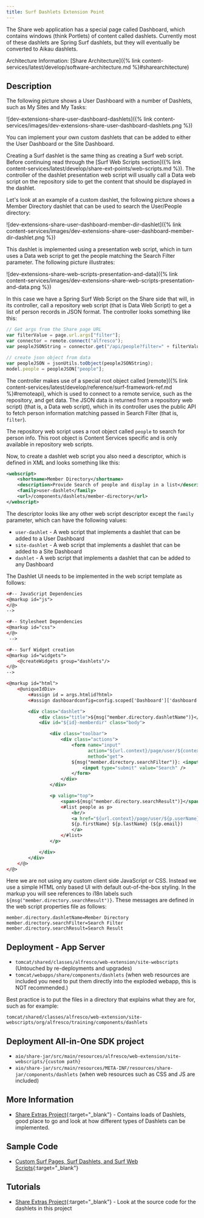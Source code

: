 ```yaml
---
title: Surf Dashlets Extension Point
---
```


The Share web application has a special page called Dashboard, which contains windows (think Portlets) of content called 
dashlets. Currently most of these dashlets are Spring Surf dashlets, but they will eventually be converted to Aikau dashlets.

Architecture Information: [Share Architecture]({% link content-services/latest/develop/software-architecture.md %}#sharearchitecture)

## Description

The following picture shows a User Dashboard with a number of Dashlets, such as My Sites and My Tasks:

![dev-extensions-share-user-dashboard-dashlets]({% link content-services/images/dev-extensions-share-user-dashboard-dashlets.png %})

You can implement your own custom dashlets that can be added to either the User Dashboard or the Site Dashboard.

Creating a Surf dashlet is the same thing as creating a Surf web script. Before continuing read through the 
[Surf Web Scripts section]({% link content-services/latest/develop/share-ext-points/web-scripts.md %}). The controller of the dashlet presentation web script 
will usually call a Data web script on the repository side to get the content that should be displayed in the dashlet.

Let's look at an example of a custom dashlet, the following picture shows a Member Directory dashlet that can be used to 
search the User/People directory:

![dev-extensions-share-user-dashboard-member-dir-dashlet]({% link content-services/images/dev-extensions-share-user-dashboard-member-dir-dashlet.png %})

This dashlet is implemented using a presentation web script, which in turn uses a Data web script to get the people 
matching the Search Filter parameter. The following picture illustrates:

![dev-extensions-share-web-scripts-presentation-and-data]({% link content-services/images/dev-extensions-share-web-scripts-presentation-and-data.png %})

In this case we have a Spring Surf Web Script on the Share side that will, in its controller, call a repository web script 
(that is Data Web Script) to get a list of person records in JSON format. The controller looks something like this:

```javascript
// Get args from the Share page URL
var filterValue = page.url.args["filter"];
var connector = remote.connect("alfresco");
var peopleJSONString = connector.get("/api/people?filter=" + filterValue);

// create json object from data
var peopleJSON = jsonUtils.toObject(peopleJSONString);
model.people = peopleJSON["people"];  
```

The controller makes use of a special root object called [remote]({% link content-services/latest/develop/reference/surf-framework-ref.md %}#remoteapi), 
which is used to connect to a remote service, such as the repository, and get data. The JSON data is returned from a repository web script) 
(that is, a Data web script), which in its controller uses the public API to fetch person information matching passed 
in Search Filter (that is, `filter`).

The repository web script uses a root object called `people` to search for person info. This root object is Content Services 
specific and is only available in repository web scripts.

Now, to create a dashlet web script you also need a descriptor, which is defined in XML and looks something like this:

```xml
<webscript>
    <shortname>Member Directory</shortname>
    <description>Provide Search of people and display in a list</description>
    <family>user-dashlet</family>
    <url>/components/dashlets/member-directory</url>
</webscript>   
```

The descriptor looks like any other web script descriptor except the `family` parameter, which can have the following values:

* `user-dashlet` - A web script that implements a dashlet that can be added to a User Dashboard
* `site-dashlet` - A web script that implements a dashlet that can be added to a Site Dashboard
* `dashlet` - A web script that implements a dashlet that can be added to any Dashboard

The Dashlet UI needs to be implemented in the web script template as follows:

```xml
<#-- JavaScript Dependencies
<@markup id="js">
</@>
-->

<#-- Stylesheet Dependencies
<@markup id="css">
</@>
 -->

<#-- Surf Widget creation
<@markup id="widgets">
    <@createWidgets group="dashlets"/>
</@>
-->

<@markup id="html">
    <@uniqueIdDiv>
        <#assign id = args.htmlid?html>
        <#assign dashboardconfig=config.scoped['Dashboard']['dashboard']>

        <div class="dashlet">
            <div class="title">${msg("member.directory.dashletName")}</div>
            <div id="${id}-memberdir" class="body">

                <div class="toolbar">
                    <div class="actions">
                        <form name="input"
                              action="${url.context}/page/user/${context.user.id}/dashboard"
                              method="get">
                        ${msg("member.directory.searchFilter")}: <input type="text" name="filter" />
                            <input type="submit" value="Search" />
                        </form>
                    </div>
                </div>

                <p valign="top">
                    <span>${msg("member.directory.searchResult")}</span>
                    <#list people as p>
                        <br/>
                        <a href="${url.context}/page/user/${p.userName}/profile">
                        ${p.firstName} ${p.lastName} (${p.email})
                        </a>
                    </#list>
                </p>

            </div>
        </div>
    </@>
</@>   
```

Here we are not using any custom client side JavaScript or CSS. Instead we use a simple HTML only based UI with default 
out-of-the-box styling. In the markup you will see references to i18n labels such `${msg("member.directory.searchResult")}`. 
These messages are defined in the web script properties file as follows:

```text
member.directory.dashletName=Member Directory
member.directory.searchFilter=Search Filter
member.directory.searchResult=Search Result   
```

## Deployment - App Server

* `tomcat/shared/classes/alfresco/web-extension/site-webscripts` (Untouched by re-deployments and upgrades)
* `tomcat/webapps/share/components/dashlets` (when web resources are included you need to put them directly into the exploded webapp, this is NOT recommended.)

Best practice is to put the files in a directory that explains what they are for, such as for example:

`tomcat/shared/classes/alfresco/web-extension/site-webscripts/org/alfresco/training/components/dashlets`

## Deployment All-in-One SDK project

* `aio/share-jar/src/main/resources/alfresco/web-extension/site-webscripts/{custom path}`
* `aio/share-jar/src/main/resources/META-INF/resources/share-jar/components/dashlets` (when web resources such as CSS and JS are included)

## More Information

* [Share Extras Project](http://share-extras.github.io/){:target="_blank"} - Contains loads of Dashlets, good place to go and look at how different types of Dashlets can be implemented.

## Sample Code

* [Custom Surf Pages, Surf Dashlets, and Surf Web Scripts](https://github.com/Alfresco/alfresco-sdk-samples/tree/alfresco-51/all-in-one/add-surf-dashlet-and-page-share){:target="_blank"}

## Tutorials

* [Share Extras Project](http://share-extras.github.io/){:target="_blank"} - Look at the source code for the dashlets in this project
